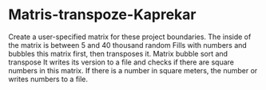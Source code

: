 # Matris-transpoze-Kaprekar
Create a user-specified matrix for these project boundaries. The inside of the matrix is between 5 and 40 thousand random
Fills with numbers and bubbles this matrix first, then transposes it. Matrix bubble sort and transpose
It writes its version to a file and checks if there are square numbers in this matrix. If there is a number in square meters, the number or
writes numbers to a file.
